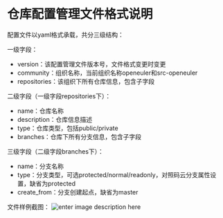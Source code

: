 # 仓库配置管理文件格式说明
配置文件以yaml格式承载，共分三级结构：

 一级字段：
- version：该配置管理文件版本号，文件格式变更时变更
- community：组织名称，当前组织名称openeuler和src-openeuler
- repositories：该组织下所有仓库信息，包含子字段

二级字段（一级字段repositories下）：
- name：仓库名称
- description：仓库信息描述
- type：仓库类型，包括public/private
- branches：仓库下所有分支信息，包含子字段
 
三级字段（二级字段branches下）：
 - name：分支名称
 - type：分支类型，可选protected/normal/readonly，对照码云分支属性设置，缺省为protected
 - create_from：分支创建起点，缺省为master

文件样例截图：
![enter image description here](https://gitee.com/ci-bot/build-test/raw/master/repocfgyaml.png)

